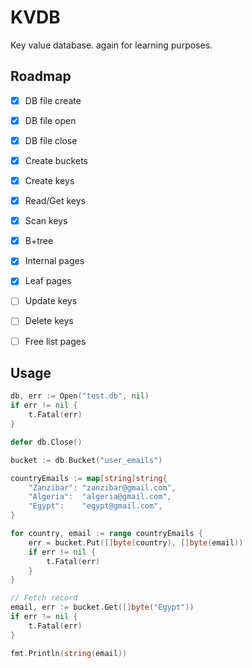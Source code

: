 # KVDB

Key value database. again for learning purposes.


## Roadmap

- [x] DB file create
- [x] DB file open
- [x] DB file close
- [x] Create buckets
- [x] Create keys
- [x] Read/Get keys
- [x] Scan keys
- [x] B+tree
- [x] Internal pages
- [x] Leaf pages
- [ ] Update keys
- [ ] Delete keys
- [ ] Free list pages


## Usage

```go
db, err := Open("test.db", nil)
if err != nil {
    t.Fatal(err)
}

defer db.Close()

bucket := db.Bucket("user_emails")

countryEmails := map[string]string{
    "Zanzibar": "zanzibar@gmail.com",
    "Algeria":  "algeria@gmail.com",
    "Egypt":    "egypt@gmail.com",
}

for country, email := range countryEmails {
    err = bucket.Put([]byte(country), []byte(email))
    if err != nil {
        t.Fatal(err)
    }
}

// Fetch record
email, err := bucket.Get([]byte("Egypt"))
if err != nil {
    t.Fatal(err)
}

fmt.Println(string(email))
```